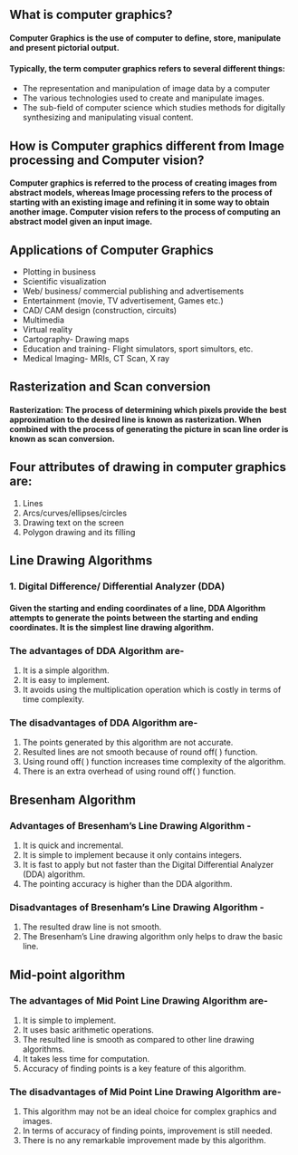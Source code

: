 ## What is computer graphics?
#### Computer Graphics is the use of computer to define, store, manipulate and present pictorial output. 

#### Typically, the term computer graphics refers to several different things:
<ul> 
  <li> The representation and manipulation of image data by a computer </li>
  <li> The various technologies used to create and manipulate images. </li>
  <li> The sub-field of computer science which studies methods for digitally synthesizing and manipulating visual content. </li>
</ul>

## How is Computer graphics different from Image processing and Computer vision?
#### Computer graphics is referred to the process of creating images from abstract models, whereas Image processing refers to the process of starting with an existing image and refining it in some way to obtain another image. Computer vision refers to the process of computing an abstract model given an input image. 

## Applications of Computer Graphics
<ul>
  <li> Plotting in business </li>
  <li> Scientific visualization </li> 
  <li> Web/ business/ commercial publishing and advertisements </li> 
  <li> Entertainment (movie, TV advertisement, Games etc.) </li> 
  <li> CAD/ CAM design (construction, circuits) </li> 
  <li> Multimedia </li>
  <li> Virtual reality </li> 
  <li> Cartography- Drawing maps </li>
  <li> Education and training- Flight simulators, sport simultors, etc. </li>
  <li> Medical Imaging- MRIs, CT Scan, X ray </li>
</ul>


## Rasterization and Scan conversion
#### Rasterization: The process of determining which pixels provide the best approximation to the desired line is known as rasterization. When combined with the process of generating the picture in scan line order is known as scan conversion.


## Four attributes of drawing in computer graphics are:
<ol>
  <li> Lines </li>
  <li> Arcs/curves/ellipses/circles </li>
  <li> Drawing text on the screen </li>
  <li> Polygon drawing and its filling </li>
</ol>


## Line Drawing Algorithms
### 1. Digital Difference/ Differential Analyzer (DDA)
#### Given the starting and ending coordinates of a line, DDA Algorithm attempts to generate the points between the starting and ending coordinates. It is the simplest line drawing algorithm.

### The advantages of DDA Algorithm are-
<ol>
  <li> It is a simple algorithm. </li>
  <li> It is easy to implement. </li>
  <li> It avoids using the multiplication operation which is costly in terms of time complexity. </li>
</ol>

### The disadvantages of DDA Algorithm are-
<ol>
  <li> The points generated by this algorithm are not accurate. </li>
  <li> Resulted lines are not smooth because of round off( ) function. </li>
  <li> Using round off( ) function increases time complexity of the algorithm. </li>
  <li> There is an extra overhead of using round off( ) function. </li>
</ol>
  

## Bresenham Algorithm
### Advantages of Bresenham’s Line Drawing Algorithm - 
<ol>
  <li> It is quick and incremental. </li>
  <li> It is simple to implement because it only contains integers. </li>
  <li> It is fast to apply but not faster than the Digital Differential Analyzer (DDA) algorithm. </li>
  <li> The pointing accuracy is higher than the DDA algorithm. </li>
</ol>

### Disadvantages of Bresenham’s Line Drawing Algorithm -
<ol>
  <li>The resulted draw line is not smooth. </li>
  <li> The Bresenham’s Line drawing algorithm only helps to draw the basic line. </li>
</ol>


## Mid-point algorithm
### The advantages of Mid Point Line Drawing Algorithm are-
<ol>
  <li> It is simple to implement. </li>
  <li> It uses basic arithmetic operations. </li>
  <li> The resulted line is smooth as compared to other line drawing algorithms. </li>
  <li> It takes less time for computation. </li>
  <li> Accuracy of finding points is a key feature of this algorithm. </li> 
</ol>

### The disadvantages of Mid Point Line Drawing Algorithm are-
<ol>
  <li>  This algorithm may not be an ideal choice for complex graphics and images. </li>
  <li> In terms of accuracy of finding points, improvement is still needed. </li>
  <li> There is no any remarkable improvement made by this algorithm. </li>
</ol>





